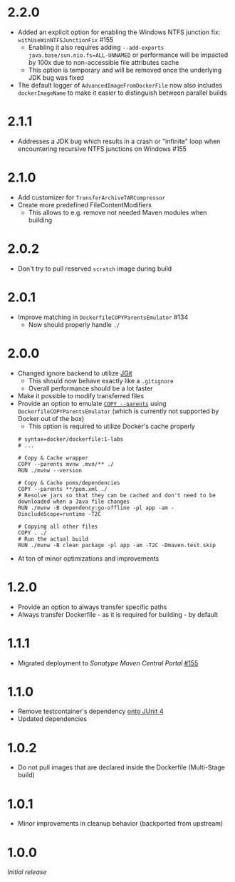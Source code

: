 # 2.2.0
* Added an explicit option for enabling the Windows NTFS junction fix: ``withUseWinNTFSJunctionFix`` #155
  * Enabling it also requires adding ``--add-exports java.base/sun.nio.fs=ALL-UNNAMED`` or performance will be impacted by 100x due to non-accessible file attributes cache
  * This option is temporary and will be removed once the underlying JDK bug was fixed
* The default logger of ``AdvancedImageFromDockerFile`` now also includes ``dockerImageName`` to make it easier to distinguish between parallel builds

# 2.1.1
* Addresses a JDK bug which results in a crash or "infinite" loop when encountering recursive NTFS junctions on Windows #155

# 2.1.0
* Add customizer for ``TransferArchiveTARCompressor``
* Create more predefined FileContentModifiers
  * This allows to e.g. remove not needed Maven modules when building

# 2.0.2
* Don't try to pull reserved ``scratch`` image during build

# 2.0.1
* Improve matching in ``DockerfileCOPYParentsEmulator`` #134
  * Now should properly handle ``./``

# 2.0.0
* Changed ignore backend to utilize [JGit](https://github.com/eclipse-jgit/jgit) 
    * This should now behave exactly like a ``.gitignore``
    * Overall performance should be a lot faster
* Make it possible to modify transferred files
* Provide an option to emulate [``COPY --parents``](https://docs.docker.com/reference/dockerfile/#copy---parents) using ``DockerfileCOPYParentsEmulator`` (which is currently not supported by Docker out of the box)
    * This option is required to utilize Docker's cache properly
    ```docker
    # syntax=docker/dockerfile:1-labs
    # ...
    
    # Copy & Cache wrapper
    COPY --parents mvnw .mvn/** ./
    RUN ./mvnw --version

    # Copy & Cache poms/dependencies
    COPY --parents **/pom.xml ./
    # Resolve jars so that they can be cached and don't need to be downloaded when a Java file changes
    RUN ./mvnw -B dependency:go-offline -pl app -am -DincludeScope=runtime -T2C

    # Copying all other files
    COPY . ./
    # Run the actual build
    RUN ./mvnw -B clean package -pl app -am -T2C -Dmaven.test.skip
    ```
* At ton of minor optimizations and improvements

# 1.2.0
* Provide an option to always transfer specific paths
* Always transfer Dockerfile - as it is required for building - by default

# 1.1.1
* Migrated deployment to _Sonatype Maven Central Portal_ [#155](https://github.com/xdev-software/standard-maven-template/issues/155)

# 1.1.0
* Remove testcontainer's dependency [onto JUnit 4](https://github.com/xdev-software/testcontainers-junit4-mock/?tab=readme-ov-file)
* Updated dependencies

# 1.0.2
* Do not pull images that are declared inside the Dockerfile (Multi-Stage build)

# 1.0.1
* Minor improvements in cleanup behavior (backported from upstream)

# 1.0.0
_Initial release_
